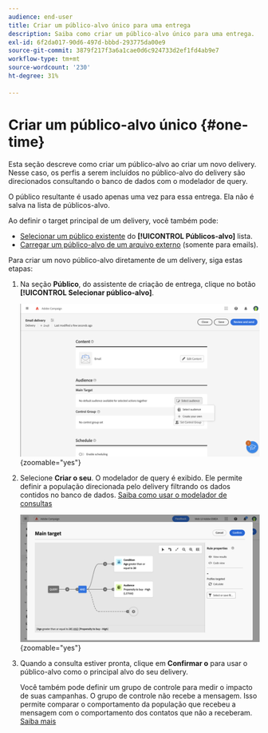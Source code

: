 ```yaml
---
audience: end-user
title: Criar um público-alvo único para uma entrega
description: Saiba como criar um público-alvo único para uma entrega.
exl-id: 6f2da017-90d6-497d-bbbd-293775da00e9
source-git-commit: 3879f217f3a6a1cae0d6c924733d2ef1fd4ab9e7
workflow-type: tm+mt
source-wordcount: '230'
ht-degree: 31%

---
```


# Criar um público-alvo único {#one-time}

Esta seção descreve como criar um público-alvo ao criar um novo delivery. Nesse caso, os perfis a serem incluídos no público-alvo do delivery são direcionados consultando o banco de dados com o modelador de query.

O público resultante é usado apenas uma vez para essa entrega. Ela não é salva na lista de públicos-alvo.

Ao definir o target principal de um delivery, você também pode:

* [Selecionar um público existente](add-audience.md) do **[!UICONTROL Públicos-alvo]** lista.
* [Carregar um público-alvo de um arquivo externo](file-audience.md) (somente para emails).

Para criar um novo público-alvo diretamente de um delivery, siga estas etapas:

1. Na seção **Público**, do assistente de criação de entrega, clique no botão **[!UICONTROL Selecionar público-alvo]**.

   ![](assets/segment-builder0.png){zoomable=&quot;yes&quot;}

1. Selecione **Criar o seu**. O modelador de query é exibido. Ele permite definir a população direcionada pelo delivery filtrando os dados contidos no banco de dados. [Saiba como usar o modelador de consultas](../query/query-modeler-overview.md)

   ![](assets/query-modeler.png){zoomable=&quot;yes&quot;}

1. Quando a consulta estiver pronta, clique em **Confirmar o** para usar o público-alvo como o principal alvo do seu delivery.

   Você também pode definir um grupo de controle para medir o impacto de suas campanhas. O grupo de controle não recebe a mensagem. Isso permite comparar o comportamento da população que recebeu a mensagem com o comportamento dos contatos que não a receberam. [Saiba mais](control-group.md)
